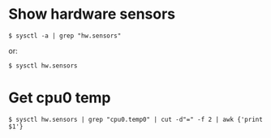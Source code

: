 # Show hardware sensors
```shell
$ sysctl -a | grep "hw.sensors"
```
or:
```shell
$ sysctl hw.sensors
```

# Get cpu0 temp
```shell
$ sysctl hw.sensors | grep "cpu0.temp0" | cut -d"=" -f 2 | awk {'print $1'}
```